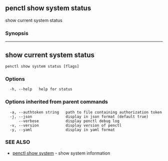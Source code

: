 ## penctl show system status

show current system status

### Synopsis



------------------------------------
 show current system status 
------------------------------------


```
penctl show system status [flags]
```

### Options

```
  -h, --help   help for status
```

### Options inherited from parent commands

```
  -a, --authtoken string   path to file containing authorization token
  -j, --json               display in json format (default true)
      --verbose            display penctl debug log
  -v, --version            display version of penctl
  -y, --yaml               display in yaml format
```

### SEE ALSO
* [penctl show system](penctl_show_system.md)	 - show system information

